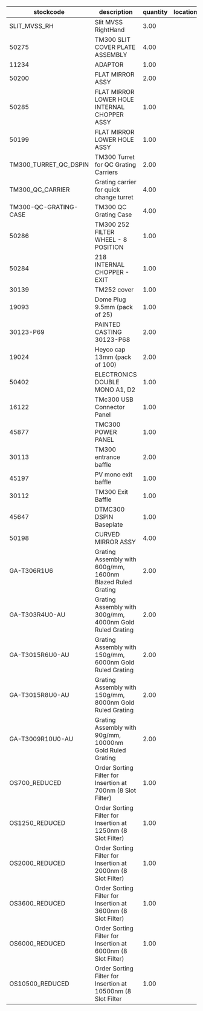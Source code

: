 |stockcode|description|quantity|location|
|---------|-----------|--------|--------|
|SLIT_MVSS_RH|Slit MVSS RightHand|3.00||
|50275|TM300 SLIT COVER PLATE ASSEMBLY|4.00||
|11234|ADAPTOR|1.00||
|50200|FLAT MIRROR ASSY|2.00||
|50285|FLAT MIRROR LOWER HOLE INTERNAL CHOPPER ASSY|1.00||
|50199|FLAT MIRROR LOWER HOLE ASSY|1.00||
|TM300_TURRET_QC_DSPIN|TM300 Turret for QC Grating Carriers|2.00||
|TM300_QC_CARRIER|Grating carrier for quick change turret|4.00||
|TM300-QC-GRATING-CASE|TM300 QC Grating Case|4.00||
|50286|TM300 252 FILTER WHEEL - 8 POSITION|1.00||
|50284|218 INTERNAL CHOPPER - EXIT|1.00||
|30139|TM252 cover|1.00||
|19093|Dome Plug 9.5mm (pack of 25)|1.00||
|30123-P69|PAINTED CASTING 30123-P68|2.00||
|19024|Heyco cap 13mm (pack of 100)|2.00||
|50402|ELECTRONICS DOUBLE MONO A1, D2|1.00||
|16122|TMc300 USB Connector Panel|1.00||
|45877|TMC300 POWER PANEL|1.00||
|30113|TM300 entrance baffle|2.00||
|45197|PV mono exit baffle|1.00||
|30112|TM300 Exit Baffle|1.00||
|45647|DTMC300 DSPIN Baseplate|1.00||
|50198|CURVED MIRROR ASSY|4.00||
|GA-T306R1U6|Grating Assembly with 600g/mm, 1600nm Blazed Ruled Grating|2.00||
|GA-T303R4U0-AU|Grating Assembly with 300g/mm, 4000nm Gold Ruled Grating|2.00||
|GA-T3015R6U0-AU|Grating Assembly with 150g/mm, 6000nm Gold Ruled Grating|2.00||
|GA-T3015R8U0-AU|Grating Assembly with 150g/mm, 8000nm Gold Ruled Grating|2.00||
|GA-T3009R10U0-AU|Grating Assembly with 90g/mm, 10000nm Gold Ruled Grating|2.00||
|OS700_REDUCED|Order Sorting Filter for Insertion at 700nm (8 Slot Filter)|1.00||
|OS1250_REDUCED|Order Sorting Filter for Insertion at 1250nm (8 Slot Filter)|1.00||
|OS2000_REDUCED|Order Sorting Filter for Insertion at 2000nm (8 Slot Filter)|1.00||
|OS3600_REDUCED|Order Sorting Filter for Insertion at 3600nm (8 Slot Filter)|1.00||
|OS6000_REDUCED|Order Sorting Filter for Insertion at 6000nm (8 Slot Filter)|1.00||
|OS10500_REDUCED|Order Sorting Filter for Insertion at 10500nm (8 Slot Filter|1.00||
